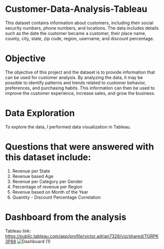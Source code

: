 # Customer-Data-Analysis-Tableau

This dataset contains information about customers, including their social security numbers, 
phone numbers, and locations. The data includes details such as the date the customer became 
a customer, their place name, county, city, state, zip code, region, username, and discount percentage.

# Objective

The objective of this project and the dataset is to provide information that can be used for customer analysis. 
By analyzing the data, it may be possible to identify patterns and trends related to customer behavior, 
preferences, and purchasing habits. This information can then be used to improve the customer experience, 
increase sales, and grow the business.

# Data Exploration

To explore the data, I performed data visualization in Tableau. 

# Questions that were answered with this dataset include:

  1. Revenue per State
  2. Revenue based Age
  3. Revenue per Category per Gender
  4. Percentage of revenue per Region
  5. Revenue based on Month of the Year
  6. Quantity - Discount Percentage Correlation
  
 # Dashboard from the analysis
   Tableau link: https://public.tableau.com/app/profile/victor.adrian7326/viz/shared/TGRPK3P88
  ![Dashboard (1)](https://user-images.githubusercontent.com/75166160/232820222-ce5c6eb4-48c7-46ce-b6d5-dfce29dbedaf.png)
